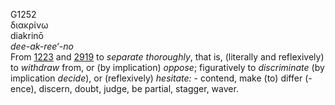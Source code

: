 <body>
  <p>G1252<br>  διακρίνω  <br> diakrinō  <br><i>dee-ak-ree‘-no </i><br>From <a href="g1223.htm">1223</a> and <a href="g2919.htm">2919</a>  to <i>separate</i> <i>thoroughly</i>, that is, (literally and reflexively) to <i>withdraw</i> from, or (by implication) <i>oppose</i>; figuratively to <i>discriminate</i> (by implication <i>decide</i>), or (reflexively) <i>hesitate:</i> - contend, make (to) differ (-ence), discern, doubt, judge, be partial, stagger, waver.<br></p>
 </body>